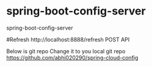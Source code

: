 # spring-boot-config-server
spring-boot-config-server

#Refresh 
http://localhost:8888/refresh POST API

Below is git repo Change it to you local git repo
https://github.com/abhi020290/spring-cloud-config 
